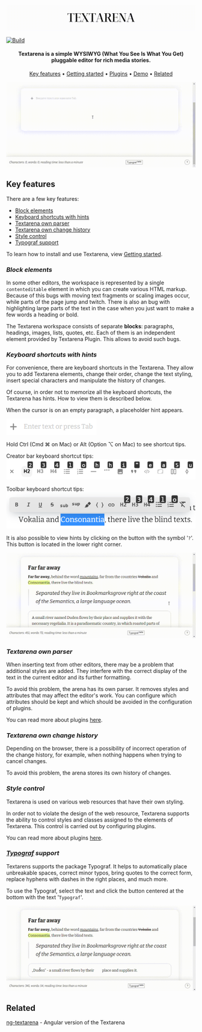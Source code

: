 ![Textarena](resources/gif/logo.gif)

[![Build](https://github.com/itsumma/textarena/actions/workflows/main.yml/badge.svg)](https://github.com/itsumma/textarena/actions)

<h4 align="center">Textarena is a simple WYSIWYG (What You See Is What You Get) pluggable editor for rich media stories.</h4>

<p align="center">
  <a href="#key-features">Key features</a> •
  <a href="./docs/getting_started.md">Getting started</a> •
  <a href="./docs/plugins.md">Plugins</a> •
  <a href="https://itsumma.github.io/textarena/">Demo</a> •
  <a href="#related">Related</a>
</p>

![Preview](resources/gif/preview.gif)

## Key features

There are a few key features:

* [Block elements](#block-elements)
* [Keyboard shortcuts with hints](#keyboard-shortcuts-with-hints)
* [Textarena own parser](#textarena-own-parser)
* [Textarena own change history](#textarena-own-change-history)
* [Style control](#style-control)
* [Typograf support](#typograf-support)

To learn how to install and use Textarena, view [Getting started](./docs/getting_started.md).

### __*Block elements*__
In some other editors, the workspace is represented by a single `contenteditable` element in which you can create various HTML markup. Because of this bugs with moving text fragments or scaling images occur, while parts of the page jump and twitch. There is also an bug with highlighting large parts of the text in the case when you just want to make a few words a heading or bold.

The Textarena workspace consists of separate **blocks**: paragraphs, headings, images, lists, quotes, etc. Each of them is an independent element provided by Textarena Plugin. This allows to avoid such bugs.

### __*Keyboard shortcuts with hints*__
For convenience, there are keyboard shortcuts in the Textarena. They allow you to add Textarena elements, change their order, change the text styling,  insert special characters and manipulate the history of changes.

Of course, in order not to memorize all the keyboard shortcuts, the Textarena has hints. How to view them is described below.

When the cursor is on an empty paragraph, a placeholder hint appears.

![Creator bar](/resources/img/creator-bar-caption.png)

Hold Ctrl (Cmd ⌘ on Mac) or Alt (Option ⌥ on Mac) to see shortcut tips.

Creator bar keyboard shortcut tips:  
![Creator bar with tips](/resources/img/creator-bar-tips.png)

Toolbar keyboard shortcut tips:  
![Toolbar with tips](/resources/img/toolbar-tips.png)

It is also possible to view hints by clicking on the button with the symbol '`?`'. This button is located in the lower right corner.

![Keyboard shortcut hints](/resources/gif/keyboard-shortcut-hints.gif)

### __*Textarena own parser*__
When inserting text from other editors, there may be a problem that additional styles are added. They interfere with the correct display of the text in the current editor and its further formatting.

To avoid this problem, the arena has its own parser. It removes styles and attributes that may affect the editor's work. You can configure which attributes should be kept and which should be avoided in the configuration of plugins. 

You can read more about plugins [here](./docs/plugins.md).

### __*Textarena own change history*__
Depending on the browser, there is a possibility of incorrect operation of the change history, for example, when nothing happens when trying to cancel changes.

To avoid this problem, the arena stores its own history of changes.

### __*Style control*__
Textarena is used on various web resources that have their own styling. 

In order not to violate the design of the web resource,  Textarena supports the ability to control styles and classes assigned to the elements of Textarena. This control is carried out by configuring plugins.

You can read more about plugins [here](./docs/plugins.md).

### __*[Typograf](https://github.com/typograf/typograf) support*__
Textarens supports the package Typograf. It helps to automatically place unbreakable spaces, correct minor typos, bring quotes to the correct form, replace hyphens with dashes in the right places, and much more.

To use the Typograf, select the text and click the button centered at the bottom with the text '`Typograf`'.

![Typograf](/resources/gif/typograf.gif)

## Related

[ng-textarena](https://github.com/devopsprodigy/ng-textarena) - Angular version of the Textarena